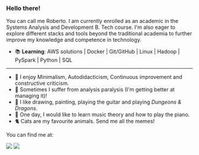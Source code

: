 ### Hello there!

You can call me Roberto. I am currently enrolled as an academic in the Systems Analysis and Development B. Tech course. I'm also eager to explore different stacks and tools beyond the traditional academia to further improve my knowledge and competence in technology.

- 📚 **Learning**: AWS solutions | Docker | Git/GitHub | Linux | Hadoop | PySpark | Python | SQL

---

- 🌱 I enjoy Minimalism, Autodidacticism, Continuous improvement and constructive criticism.
- 🤔 Sometimes I suffer from analysis paralysis (I'm getting better at managing it)!
- 🎨 I like drawing, painting, playing the guitar and playing *Dungeons & Dragons*.
- 🎹 One day, I would like to learn music theory and how to play the piano.
- 🐈 Cats are my favourite animals. Send me all the memes!  

You can find me at:  

<div>
    <a href = "mailto:gsn.roberto@gmail.com"><img src="https://img.shields.io/badge/Gmail-D14836?style=for-the-badge&logo=gmail&logoColor=white" target="_blank"></a>
    <a href="https://www.linkedin.com/in/robertoljr/" target="_blank"><img src="https://img.shields.io/badge/-LinkedIn-%230077B5?style=for-the-badge&logo=linkedin&logoColor=white" target="_blank"></a>   
</div>

